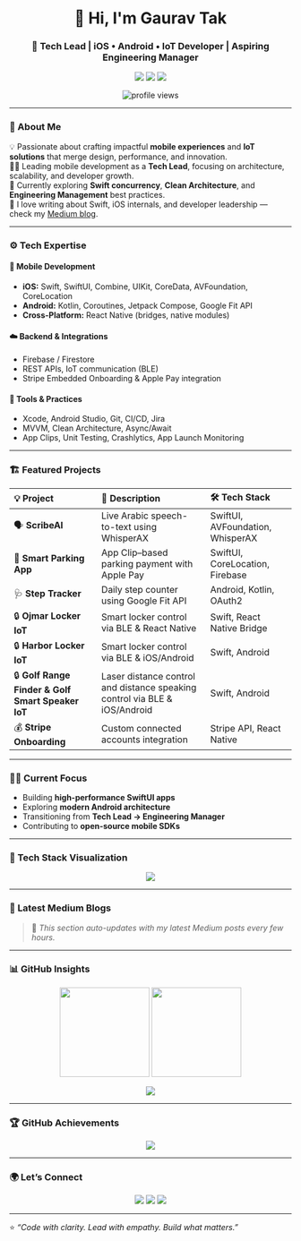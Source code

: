 <!-- Gaurav Tak | Tech Lead | Mobile & IoT Developer -->

<h1 align="center">👋 Hi, I'm Gaurav Tak</h1>
<h3 align="center">🚀 Tech Lead | iOS • Android • IoT Developer | Aspiring Engineering Manager</h3>

<p align="center">
  <a href="https://www.linkedin.com/in/gauravtak/"><img src="https://img.shields.io/badge/LinkedIn-Gaurav%20Tak-blue?logo=linkedin" /></a>
  <a href="https://medium.com/@gauravtakjaipur"><img src="https://img.shields.io/badge/Medium-%40gauravtakjaipur-black?logo=medium" /></a>
  <a href="mailto:gauravtak.dev@gmail.com"><img src="https://img.shields.io/badge/Email-gauravtak.dev%40gmail.com-red?logo=gmail" /></a>
</p>

<p align="center">
  <img src="https://komarev.com/ghpvc/?username=gauravtakroro&label=Profile%20Views&color=0e75b6&style=flat" alt="profile views" />
</p>

---

### 🧠 About Me  

💡 Passionate about crafting impactful **mobile experiences** and **IoT solutions** that merge design, performance, and innovation.  
👨‍💻 Leading mobile development as a **Tech Lead**, focusing on architecture, scalability, and developer growth.  
🌱 Currently exploring **Swift concurrency**, **Clean Architecture**, and **Engineering Management** best practices.  
💬 I love writing about Swift, iOS internals, and developer leadership — check my [Medium blog](https://medium.com/@gauravtak).  

---

### ⚙️ Tech Expertise  

#### 🧩 Mobile Development
- **iOS:** Swift, SwiftUI, Combine, UIKit, CoreData, AVFoundation, CoreLocation  
- **Android:** Kotlin, Coroutines, Jetpack Compose, Google Fit API  
- **Cross-Platform:** React Native (bridges, native modules)

#### ☁️ Backend & Integrations
- Firebase / Firestore  
- REST APIs, IoT communication (BLE)  
- Stripe Embedded Onboarding & Apple Pay integration  

#### 🧰 Tools & Practices
- Xcode, Android Studio, Git, CI/CD, Jira  
- MVVM, Clean Architecture, Async/Await  
- App Clips, Unit Testing, Crashlytics, App Launch Monitoring  

---

### 🏗️ Featured Projects  

| 💡 Project | 🚀 Description | 🛠 Tech Stack |
|:--|:--|:--|
| 🗣 **ScribeAI** | Live Arabic speech-to-text using WhisperAX | SwiftUI, AVFoundation, WhisperAX |
| 🚗 **Smart Parking App** | App Clip–based parking payment with Apple Pay | SwiftUI, CoreLocation, Firebase |
| 🩺 **Step Tracker** | Daily step counter using Google Fit API | Android, Kotlin, OAuth2 |
| 🔒 **Ojmar Locker IoT** | Smart locker control via BLE & React Native | Swift, React Native Bridge |
| 🔒 **Harbor Locker IoT** | Smart locker control via BLE & iOS/Android | Swift, Android |
| 🔒 **Golf Range Finder & Golf Smart Speaker IoT** | Laser distance control and distance speaking control via BLE & iOS/Android | Swift, Android |
| 💰 **Stripe Onboarding** | Custom connected accounts integration | Stripe API, React Native |

---

### 🧑‍🏫 Current Focus
- Building **high-performance SwiftUI apps**
- Exploring **modern Android architecture**
- Transitioning from **Tech Lead → Engineering Manager**
- Contributing to **open-source mobile SDKs**

---

### 🧩 Tech Stack Visualization

<p align="center">
  <img src="https://skillicons.dev/icons?i=swift,kotlin,androidstudio,xcode,react,firebase,git,python,figma,vscode&theme=light" />
</p>

---

### 📝 Latest Medium Blogs  

<!-- BLOG-POST-LIST:START -->
<!-- BLOG-POST-LIST:END -->

> 🔄 *This section auto-updates with my latest Medium posts every few hours.*

---

### 📊 GitHub Insights  

<p align="center">
  <img src="https://github-readme-stats.vercel.app/api?username=gauravtakroro&show_icons=true&theme=tokyonight" height="160px" />
  <img src="https://github-readme-streak-stats.herokuapp.com/?user=gauravtakroro&theme=tokyonight" height="160px" />
</p>

<p align="center">
  <img src="https://github-profile-summary-cards.vercel.app/api/cards/profile-details?username=gauravtakroro&theme=tokyonight" />
</p>

---

### 🏆 GitHub Achievements  

<p align="center">
  <img src="https://github-profile-trophy.vercel.app/?username=gauravtakroro&theme=onedark&no-frame=true&row=1&column=6" />
</p>

---

### 🌍 Let’s Connect  

<p align="center">
  <a href="https://www.linkedin.com/in/gauravtak/"><img src="https://img.shields.io/badge/LinkedIn-Gaurav%20Tak-blue?logo=linkedin" /></a>
  <a href="https://medium.com/@gauravtak"><img src="https://img.shields.io/badge/Medium-%40gauravtak-black?logo=medium" /></a>
  <a href="mailto:gauravtak.dev@gmail.com"><img src="https://img.shields.io/badge/Email-gauravtak.dev%40gmail.com-red?logo=gmail" /></a>
</p>

---

⭐ *“Code with clarity. Lead with empathy. Build what matters.”*
